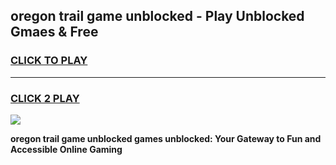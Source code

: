
## oregon trail game unblocked - Play Unblocked Gmaes & Free
<h3>
<a href="https://premium.freeplayer.one?title=oregon_trail_game_unblocked&ref=19F">CLICK TO PLAY</a></h3>
<hr>

<h3>
<a href="https://premium.freeplayer.one?title=oregon_trail_game_unblocked&ref=19F">CLICK 2 PLAY</a>
  
</h3>

<a href="https://premium.freeplayer.one?title=oregon_trail_game_unblocked&ref=19F/"><img src="https://clearcache.store/games.png"></a>


**oregon trail game unblocked games unblocked: Your Gateway to Fun and Accessible Online Gaming**

